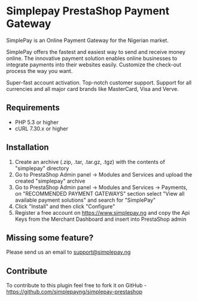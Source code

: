 # Simplepay PrestaShop Payment Gateway

SimplePay is an Online Payment Gateway for the Nigerian market.

SimplePay offers the fastest and easiest way to send and receive money online. The innovative payment solution enables online businesses to integrate payments into their websites easily. Customize the check-out process the way you want.

Super-fast account activation. Top-notch customer support. Support for all currencies and all major card brands like MasterCard, Visa and Verve.

## Requirements
* PHP 5.3 or higher
* cURL 7.30.x or higher

## Installation
1. Create an archive (.zip, .tar, .tar.gz, .tgz) with the contents of "simplepay" directory 
2. Go to PrestaShop Admin panel -> Modules and Services and upload the created "simplepay" archive
3. Go to PrestaShop Admin panel -> Modules and Services -> Payments, on "RECOMMENDED PAYMENT GATEWAYS" section select "View all available payment solutions" and search for "SimplePay"
4. Click "Install" and then click "Configure"
3. Register a free account on https://www.simplepay.ng and copy the Api Keys from the Merchant Dashboard and insert into PrestaShop admin

## Missing some feature?
Please send us an email to support@simplepay.ng

## Contribute
To contribute to this plugin feel free to fork it on GitHub - https://github.com/simplepayng/simplepay-prestashop
